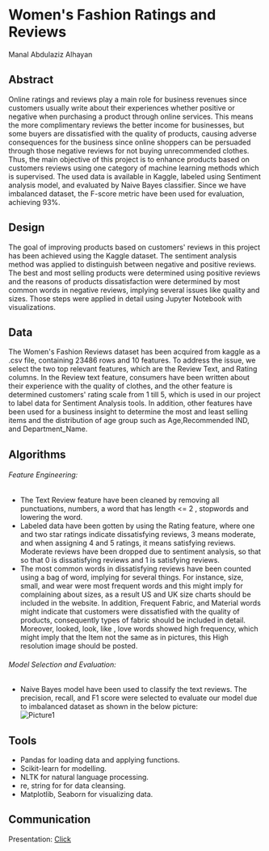 # Women's Fashion Ratings and Reviews
Manal Abdulaziz Alhayan


## Abstract 
Online ratings and reviews play a main role for business revenues since customers usually write about their experiences whether positive or negative when purchasing a product through online services. This means the more complimentary reviews the better income for businesses, but some buyers are dissatisfied with the quality of products, causing adverse consequences for the business since online shoppers can be persuaded through those negative reviews for not buying unrecommended clothes. Thus, the main objective of this project is to enhance products based on customers reviews using one category of machine learning methods which is supervised. The used data is available in Kaggle, labeled using Sentiment analysis model, and evaluated by Naive Bayes classifier. Since we have imbalanced dataset, the F-score metric have been used for evaluation, achieving 93%. 

## Design 
The goal of improving products based on customers' reviews in this project has been achieved using the Kaggle dataset. The sentiment analysis method was applied to distinguish between negative and positive reviews. The best and most selling products were determined using positive reviews and the reasons of products dissatisfaction were determined by most common words in negative reviews, implying several issues like quality and sizes. Those steps were applied in detail using Jupyter Notebook with visualizations.


## Data
The Women's Fashion Reviews dataset has been acquired from kaggle as a .csv file, containing 23486 rows and 10 features. To address the issue, we select the two top relevant features, which are the Review Text, and Rating columns. In the Review text feature, consumers have been written about their experience with the quality of clothes, and the other feature is determined customers' rating scale from 1 till 5, which is used in our project to label data for Sentiment Analysis tools. In addition, other features have been used for a business insight to determine the most and least selling items and the distribution of age group such as Age,Recommended IND, and Department_Name.


## Algorithms 

###### Feature Engineering: 
- The Text Review feature have been cleaned by removing all punctuations, numbers, a word that has length <= 2 , stopwords and lowering the word.
- Labeled data have been gotten by using the Rating feature, where one and two star ratings indicate dissatisfying reviews, 3 means moderate, and when assigning 4 and 5 ratings, it means satisfying reviews. Moderate reviews have been dropped due to sentiment analysis, so that so that 0 is dissatisfying reviews and 1 is satisfying reviews.
- The most common words in dissatisfying reviews have been counted using a bag of word, implying for several things. For instance, size, small, and wear were most frequent words and this might imply for complaining about sizes, as a result US and UK size charts should be included in the website. In addition, Frequent Fabric, and Material words might indicate that customers were dissatisfied with the quality of products, consequently types of fabric should be included in detail. Moreover, looked, look, like , love words showed high frequency, which might imply that the Item not the same as in pictures, this High resolution image should be posted.

###### Model Selection and Evaluation:
- Naive Bayes model have been used to classify the text reviews. The precision, recall, and F1 score were selected to evaluate our model due to imbalanced dataset as shown in the below picture:  
 ![Picture1](https://user-images.githubusercontent.com/93191265/141857467-52cc1496-e02d-4ba6-b98c-57e20b82f639.png)

## Tools
- Pandas for loading data and applying functions.
- Scikit-learn for modelling.
- NLTK for natural language processing.
- re, string for for data cleansing. 
- Matplotlib, Seaborn for visualizing data.

## Communication
Presentation: [Click](https://github.com/mana1hayan/SDAIA/blob/main/Presentation/Online%20clothes'%20reviews.pdf)

